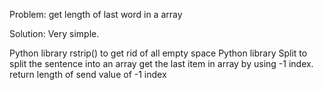 Problem:
get length of last word in a array

Solution:
Very simple.

Python library rstrip() to get rid of all empty space
Python library Split to split the sentence into an array
get the last item in array by using -1 index.
return length of send value of -1 index
